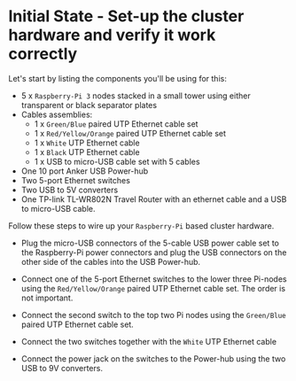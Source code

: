 # Initial State - Set-up the cluster hardware and verify it work correctly

Let's start by listing the components you'll be using for this:

- 5 x `Raspberry-Pi 3` nodes stacked in a small tower using either transparent or
  black separator plates
- Cables assemblies:
  - 1 x `Green/Blue` paired UTP Ethernet cable set
  - 1 x `Red/Yellow/Orange` paired UTP Ethernet cable set
  - 1 x `White` UTP Ethernet cable
  - 1 x `Black` UTP Ethernet cable
  - 1 x USB to micro-USB cable set with 5 cables
- One 10 port Anker USB Power-hub
- Two 5-port Ethernet switches
- Two USB to 5V converters
- One TP-link TL-WR802N Travel Router with an ethernet cable and a USB to micro-USB cable.

Follow these steps to wire up your `Raspberry-Pi` based cluster hardware.

- Plug the micro-USB connectors of the 5-cable USB power cable set to the
  Raspberry-Pi power connectors and plug the USB connectors on the other side
  of the cables into the USB Power-hub.
- Connect one of the 5-port Ethernet switches to the lower three Pi-nodes
  using the `Red/Yellow/Orange` paired UTP Ethernet cable set. The order is
  not important.
- Connect the second switch to the top two Pi nodes using the `Green/Blue`
  paired UTP Ethernet cable set.
- Connect the two switches together with the `White` UTP Ethernet cable
- Connect the power jack on the switches to the Power-hub using the two USB
  to 9V converters.
- One of the switches has one free left available. You can use the `Black` UTP
  Ethernet cable to connect this port to the Ethernet port on your laptop.
  Depending on your laptop model, you may need to use a dongle/adapter to
  do this. Alternatively, you can connect to the cluster via Wifi via the 
  TP-Link travel router.
- On the Travel Router:
    - Connect the router to one of the USB-Power-hub ports.
    - Connect the router's Ethernet port to a free port on one of the 
      Ethernet switches.

- Make sure that your laptop is configure correctly (ssh, password-less 
  login to the Pi based nodes) and that you have loaded the software project
  in IntelliJ.
  
- Build this exercise in `sbt` using the `;clean;universal:packageBin` command

- Using the `copy` command, copy the fat-jar to the nodes:

```scala
➜  Pi-Akka-Cluster git:(master) ✗  ./copy 0
Copy exercise_000_initial_state-1.3.0.zip to node-0
exercise_000_initial_state-1.3.0.zip                                     100%   31MB  11.2MB/s   00:02
Unzipping archive
Copy exercise_000_initial_state-1.3.0.zip to node-1
exercise_000_initial_state-1.3.0.zip                                     100%   31MB  11.2MB/s   00:02
Unzipping archive
Copy exercise_000_initial_state-1.3.0.zip to node-2
exercise_000_initial_state-1.3.0.zip                                     100%   31MB  11.2MB/s   00:02
Unzipping archive
Copy exercise_000_initial_state-1.3.0.zip to node-3
exercise_000_initial_state-1.3.0.zip                                     100%   31MB  10.9MB/s   00:02
Unzipping archive
Copy exercise_000_initial_state-1.3.0.zip to node-4
exercise_000_initial_state-1.3.0.zip                                     100%   31MB  11.2MB/s   00:02
Unzipping archive
```

- Connect to the nodes and run the code by entering the `run` command 
  followed by the exercise number, 0 in this case:
  
```scala
$ ./run 0
Running exercise_000_initial_state on node-1
HypriotOS/armv7: akkapi@node-1 in ~
```